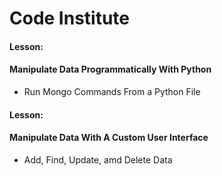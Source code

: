 # Code Institute
#### Lesson: 
#### Manipulate Data Programmatically With Python

- Run Mongo Commands From a Python File


#### Lesson: 
#### Manipulate Data With A Custom User Interface

- Add, Find, Update, amd Delete Data